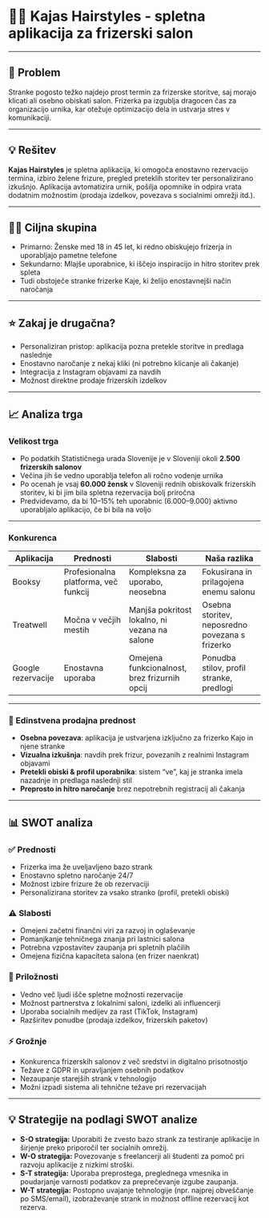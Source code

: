 # 💇‍♀️ Kajas Hairstyles - spletna aplikacija za frizerski salon

---

## 📌 Problem

Stranke pogosto težko najdejo prost termin za frizerske storitve, saj morajo klicati ali osebno obiskati salon. Frizerka pa izgublja dragocen čas za organizacijo urnika, kar otežuje optimizacijo dela in ustvarja stres v komunikaciji.

---

## 💡 Rešitev

**Kajas Hairstyles** je spletna aplikacija, ki omogoča enostavno rezervacijo termina, izbiro želene frizure, pregled preteklih storitev ter personalizirano izkušnjo. Aplikacija avtomatizira urnik, pošilja opomnike in odpira vrata dodatnim možnostim (prodaja izdelkov, povezava s socialnimi omrežji itd.).

---

## 🧍‍♀️ Ciljna skupina

- Primarno: Ženske med 18 in 45 let, ki redno obiskujejo frizerja in uporabljajo pametne telefone
- Sekundarno: Mlajše uporabnice, ki iščejo inspiracijo in hitro storitev prek spleta
- Tudi obstoječe stranke frizerke Kaje, ki želijo enostavnejši način naročanja

---

## ⭐ Zakaj je drugačna?

- Personaliziran pristop: aplikacija pozna pretekle storitve in predlaga naslednje
- Enostavno naročanje z nekaj kliki (ni potrebno klicanje ali čakanje)
- Integracija z Instagram objavami za navdih
- Možnost direktne prodaje frizerskih izdelkov

---

## 📈 Analiza trga

### Velikost trga

- Po podatkih Statističnega urada Slovenije je v Sloveniji okoli **2.500 frizerskih salonov**
- Večina jih še vedno uporablja telefon ali ročno vodenje urnika
- Po ocenah je vsaj **60.000 žensk** v Sloveniji rednih obiskovalk frizerskih storitev, ki bi jim bila spletna rezervacija bolj priročna
- Predvidevamo, da bi 10–15% teh uporabnic (6.000–9.000) aktivno uporabljalo aplikacijo, če bi bila na voljo

---

### Konkurenca

| Aplikacija         | Prednosti                                      | Slabosti                                       | Naša razlika                                   |
|--------------------|------------------------------------------------|------------------------------------------------|------------------------------------------------|
| Booksy             | Profesionalna platforma, več funkcij           | Kompleksna za uporabo, neosebna                | Fokusirana in prilagojena enemu salonu         |
| Treatwell          | Močna v večjih mestih                          | Manjša pokritost lokalno, ni vezana na salone  | Osebna storitev, neposredno povezana s frizerko|
| Google rezervacije | Enostavna uporaba                              | Omejena funkcionalnost, brez frizurnih opcij   | Ponudba stilov, profil stranke, predlogi       |

---

### 🎯 Edinstvena prodajna prednost

- **Osebna povezava**: aplikacija je ustvarjena izključno za frizerko Kajo in njene stranke
- **Vizualna izkušnja**: navdih prek frizur, povezanih z realnimi Instagram objavami
- **Pretekli obiski & profil uporabnika**: sistem “ve”, kaj je stranka imela nazadnje in predlaga naslednji stil
- **Preprosto in hitro naročanje** brez nepotrebnih registracij ali čakanja

---

## 📊 SWOT analiza

### ✅ Prednosti
- Frizerka ima že uveljavljeno bazo strank
- Enostavno spletno naročanje 24/7
- Možnost izbire frizure že ob rezervaciji
- Personalizirana storitev za vsako stranko (profil, pretekli obiski)

### ⚠️ Slabosti
- Omejeni začetni finančni viri za razvoj in oglaševanje
- Pomanjkanje tehničnega znanja pri lastnici salona
- Potrebna vzpostavitev zaupanja pri spletnih plačilih
- Omejena fizična kapaciteta salona (en frizer naenkrat)

### 🌱 Priložnosti
- Vedno več ljudi išče spletne možnosti rezervacije
- Možnost partnerstva z lokalnimi saloni, izdelki ali influencerji
- Uporaba socialnih medijev za rast (TikTok, Instagram)
- Razširitev ponudbe (prodaja izdelkov, frizerskih paketov)

### ⚡ Grožnje
- Konkurenca frizerskih salonov z več sredstvi in digitalno prisotnostjo
- Težave z GDPR in upravljanjem osebnih podatkov
- Nezaupanje starejših strank v tehnologijo
- Možni izpadi sistema ali tehnične težave pri rezervacijah

---

## 💡 Strategije na podlagi SWOT analize

- **S-O strategija:** Uporabiti že zvesto bazo strank za testiranje aplikacije in širjenje preko priporočil ter socialnih omrežij.
- **W-O strategija:** Povezovanje s freelancerji ali študenti za pomoč pri razvoju aplikacije z nizkimi stroški.
- **S-T strategija:** Uporaba preprostega, preglednega vmesnika in poudarjanje varnosti podatkov za preprečevanje izgube zaupanja.
- **W-T strategija:** Postopno uvajanje tehnologije (npr. najprej obveščanje po SMS/email), izobraževanje strank in možnost offline rezervacij kot rezerva.
